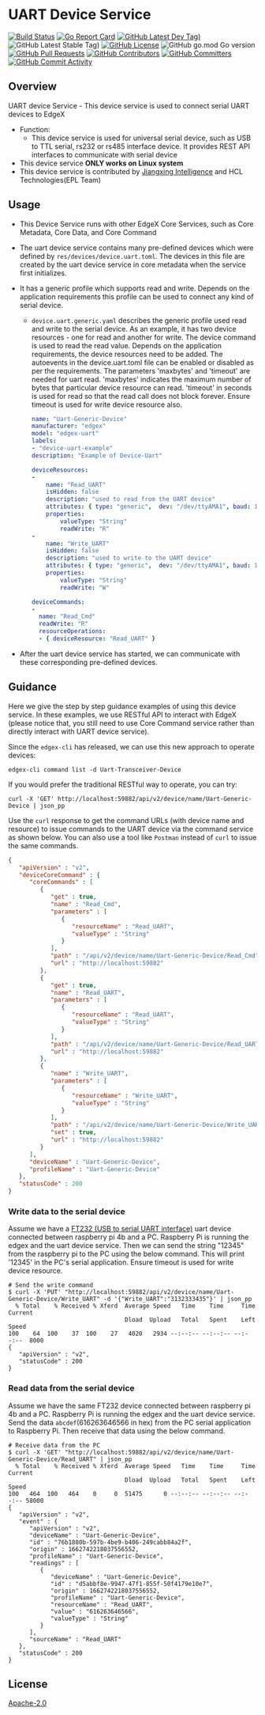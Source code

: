 # UART Device Service
[![Build Status](https://jenkins.edgexfoundry.org/view/EdgeX%20Foundry%20Project/job/edgexfoundry/job/device-uart/job/main/badge/icon)](https://jenkins.edgexfoundry.org/view/EdgeX%20Foundry%20Project/job/edgexfoundry/job/device-uart/job/main/) [![Go Report Card](https://goreportcard.com/badge/github.com/edgexfoundry/device-uart)](https://goreportcard.com/report/github.com/edgexfoundry/device-uart) [![GitHub Latest Dev Tag)](https://img.shields.io/github/v/tag/edgexfoundry/device-uart?include_prereleases&sort=semver&label=latest-dev)](https://github.com/edgexfoundry/device-uart/tags) ![GitHub Latest Stable Tag)](https://img.shields.io/github/v/tag/edgexfoundry/device-uart?sort=semver&label=latest-stable) [![GitHub License](https://img.shields.io/github/license/edgexfoundry/device-uart)](https://choosealicense.com/licenses/apache-2.0/) ![GitHub go.mod Go version](https://img.shields.io/github/go-mod/go-version/edgexfoundry/device-uart) [![GitHub Pull Requests](https://img.shields.io/github/issues-pr-raw/edgexfoundry/device-uart)](https://github.com/edgexfoundry/device-uart/pulls) [![GitHub Contributors](https://img.shields.io/github/contributors/edgexfoundry/device-uart)](https://github.com/edgexfoundry/device-uart/contributors) [![GitHub Committers](https://img.shields.io/badge/team-committers-green)](https://github.com/orgs/edgexfoundry/teams/device-uart-committers/members) [![GitHub Commit Activity](https://img.shields.io/github/commit-activity/m/edgexfoundry/device-uart)](https://github.com/edgexfoundry/device-uart/commits)

## Overview

UART device Service - This device service is used to connect serial UART devices to EdgeX

- Function:
  - This device service is used for universal serial device, such as USB to TTL serial, rs232 or rs485 interface device. It provides REST API interfaces to communicate with serial device
- This device service **ONLY works on Linux system**
- This device service is contributed by [Jiangxing Intelligence](https://www.jiangxingai.com) and HCL Technologies(EPL Team)

## Usage

- This Device Service runs with other EdgeX Core Services, such as Core Metadata, Core Data, and Core Command

- The uart device service contains many pre-defined devices which were defined by `res/devices/device.uart.toml`. The devices in this file are created by the uart device service in core metadata when the service first initializes.

- It has a generic profile which supports read and write. Depends on the application requirements this profile can be used to connect any kind of serial device.

  - `device.uart.generic.yaml` describes the generic profile used read and write to the serial device. As an example, it has two device resources - one for read and another for write. The device command is used to read the read value. Depends on the application requirements, the device resources need to be added. The autoevents in the device.uart.toml file can be enabled or disabled as per the requirements. The parameters 'maxbytes' and 'timeout' are needed for uart read. 'maxbytes' indicates the maximum number of bytes that particular device resource can read. 'timeout' in seconds is used for read so that the read call does not block forever. Ensure timeout is used for write device resource also.

    ```yml
    name: "Uart-Generic-Device"
    manufacturer: "edgex"
    model: "edgex-uart"
    labels:
    - "device-uart-example"
    description: "Example of Device-Uart"
    
    deviceResources:
    -
        name: "Read_UART"
        isHidden: false
        description: "used to read from the UART device"
        attributes: { type: "generic",  dev: "/dev/ttyAMA1", baud: 115200, maxbytes: 160, timeout: 1}
        properties:
            valueType: "String"
            readWrite: "R"
    -
        name: "Write_UART"
        isHidden: false
        description: "used to write to the UART device"
        attributes: { type: "generic",  dev: "/dev/ttyAMA1", baud: 115200, timeout: 1}
        properties:
            valueType: "String"
            readWrite: "W"
    
    deviceCommands:
    -
      name: "Read_Cmd"
      readWrite: "R"
      resourceOperations:
      - { deviceResource: "Read_UART" }
    
    ```
  
- After the uart device service has started, we can communicate with these corresponding pre-defined devices.

## Guidance

Here we give the step by step guidance examples of using this device service. In these examples, we use RESTful API to interact with EdgeX (please notice that, you still need to use Core Command service rather than directly interact with UART device service).

Since the `edgex-cli` has released, we can use this new approach to operate devices:

`edgex-cli command list -d Uart-Transceiver-Device`

If you would prefer the traditional RESTful way to operate, you can try:

`curl -X 'GET' http://localhost:59882/api/v2/device/name/Uart-Generic-Device | json_pp`

Use the `curl` response to get the command URLs (with device name and resource) to issue commands to the UART device via the command service as shown below. You can also use a tool like `Postman` instead of `curl` to issue the same commands.

```json
{
   "apiVersion" : "v2",
   "deviceCoreCommand" : {
      "coreCommands" : [
         {
            "get" : true,
            "name" : "Read_Cmd",
            "parameters" : [
               {
                  "resourceName" : "Read_UART",
                  "valueType" : "String"
               }
            ],
            "path" : "/api/v2/device/name/Uart-Generic-Device/Read_Cmd",
            "url" : "http://localhost:59882"
         },
         {
            "get" : true,
            "name" : "Read_UART",
            "parameters" : [
               {
                  "resourceName" : "Read_UART",
                  "valueType" : "String"
               }
            ],
            "path" : "/api/v2/device/name/Uart-Generic-Device/Read_UART",
            "url" : "http://localhost:59882"
         },
         {
            "name" : "Write_UART",
            "parameters" : [
               {
                  "resourceName" : "Write_UART",
                  "valueType" : "String"
               }
            ],
            "path" : "/api/v2/device/name/Uart-Generic-Device/Write_UART",
            "set" : true,
            "url" : "http://localhost:59882"
         }
      ],
      "deviceName" : "Uart-Generic-Device",
      "profileName" : "Uart-Generic-Device"
   },
   "statusCode" : 200
}
```

### Write data to the serial device

Assume we have a [FT232 (USB to serial UART interface)](https://www.amazon.com/DSD-TECH-Adapter-FT232RL-Compatible/dp/B07BBPX8B8/ref=sr_1_3?dchild=1&keywords=FT232&qid=1631620484&sr=8-3)  uart device connected between raspberry pi 4b and a PC. Raspberry Pi is running the edgex and the uart device service. Then we can send the string "12345" from the raspberry pi to the PC using the below command. This will print '12345' in the PC's serial application. Ensure timeout is used for write device resource. 

```shell
# Send the write command
$ curl -X 'PUT' "http://localhost:59882/api/v2/device/name/Uart-Generic-Device/Write_UART" -d '{"Write_UART":"3132333435"}' | json_pp
  % Total    % Received % Xferd  Average Speed   Time    Time     Time  Current
                                 Dload  Upload   Total   Spent    Left  Speed
100    64  100    37  100    27   4020   2934 --:--:-- --:--:-- --:--:--  8000
{
   "apiVersion" : "v2",
   "statusCode" : 200
}
```

### Read data from the serial device

Assume we have the same FT232 device connected between raspberry pi 4b and a PC. Raspberry Pi is running the edgex and the uart device service. Send the data `abcdef`(616263646566 in hex) from the PC serial application to Raspberry Pi. Then receive that data using the below command.  

```shell
# Receive data from the PC
$ curl -X 'GET' "http://localhost:59882/api/v2/device/name/Uart-Generic-Device/Read_UART" | json_pp
  % Total    % Received % Xferd  Average Speed   Time    Time     Time  Current
                                 Dload  Upload   Total   Spent    Left  Speed
100   464  100   464    0     0  51475      0 --:--:-- --:--:-- --:--:-- 58000
{
   "apiVersion" : "v2",
   "event" : {
      "apiVersion" : "v2",
      "deviceName" : "Uart-Generic-Device",
      "id" : "76b1880b-597b-4be9-b406-249cabb84a2f",
      "origin" : 1662742218037556552,
      "profileName" : "Uart-Generic-Device",
      "readings" : [
         {
            "deviceName" : "Uart-Generic-Device",
            "id" : "d5abbf8e-9947-47f1-855f-50f4179e10e7",
            "origin" : 1662742218037556552,
            "profileName" : "Uart-Generic-Device",
            "resourceName" : "Read_UART",
            "value" : "616263646566",
            "valueType" : "String"
         }
      ],
      "sourceName" : "Read_UART"
   },
   "statusCode" : 200
}
```

## License

[Apache-2.0](LICENSE)



